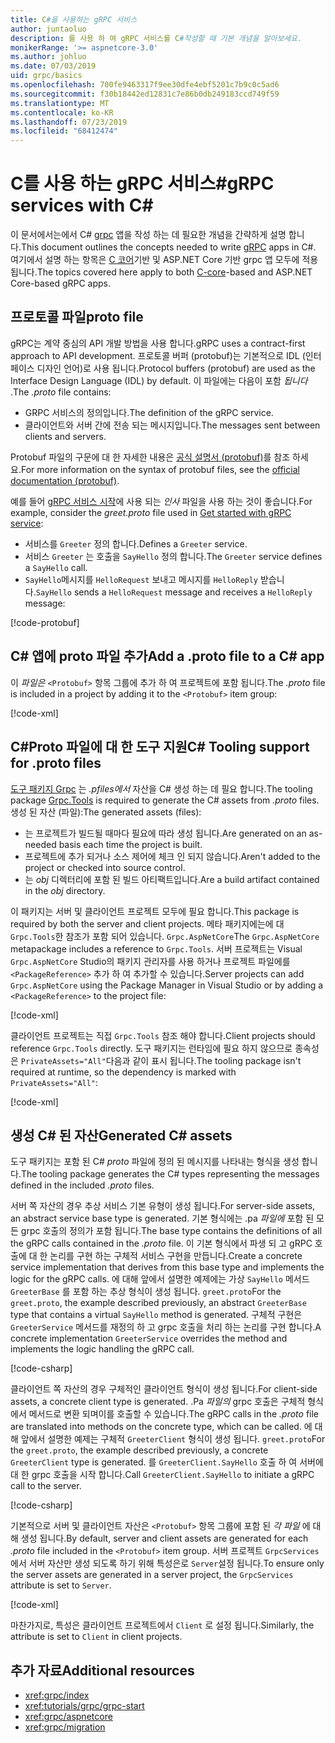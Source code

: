 ```yaml
---
title: C#을 사용하는 gRPC 서비스
author: juntaoluo
description: 를 사용 하 여 gRPC 서비스를 C#작성할 때 기본 개념을 알아보세요.
monikerRange: '>= aspnetcore-3.0'
ms.author: johluo
ms.date: 07/03/2019
uid: grpc/basics
ms.openlocfilehash: 700fe9463317f9ee30dfe4ebf5201c7b9c0c5ad6
ms.sourcegitcommit: f30b18442ed12831c7e86b0db249183ccd749f59
ms.translationtype: MT
ms.contentlocale: ko-KR
ms.lasthandoff: 07/23/2019
ms.locfileid: "68412474"
---
```

# <a name="grpc-services-with-c"></a><span data-ttu-id="52ca7-103">C를 사용 하는 gRPC 서비스\#</span><span class="sxs-lookup"><span data-stu-id="52ca7-103">gRPC services with C\#</span></span>

<span data-ttu-id="52ca7-104">이 문서에서는에서 C# [grpc](https://grpc.io/docs/guides/) 앱을 작성 하는 데 필요한 개념을 간략하게 설명 합니다.</span><span class="sxs-lookup"><span data-stu-id="52ca7-104">This document outlines the concepts needed to write [gRPC](https://grpc.io/docs/guides/) apps in C#.</span></span> <span data-ttu-id="52ca7-105">여기에서 설명 하는 항목은 [C 코어](https://grpc.io/blog/grpc-stacks)기반 및 ASP.NET Core 기반 grpc 앱 모두에 적용 됩니다.</span><span class="sxs-lookup"><span data-stu-id="52ca7-105">The topics covered here apply to both [C-core](https://grpc.io/blog/grpc-stacks)-based and ASP.NET Core-based gRPC apps.</span></span>

## <a name="proto-file"></a><span data-ttu-id="52ca7-106">프로토콜 파일</span><span class="sxs-lookup"><span data-stu-id="52ca7-106">proto file</span></span>

<span data-ttu-id="52ca7-107">gRPC는 계약 중심의 API 개발 방법을 사용 합니다.</span><span class="sxs-lookup"><span data-stu-id="52ca7-107">gRPC uses a contract-first approach to API development.</span></span> <span data-ttu-id="52ca7-108">프로토콜 버퍼 (protobuf)는 기본적으로 IDL (인터페이스 디자인 언어)로 사용 됩니다.</span><span class="sxs-lookup"><span data-stu-id="52ca7-108">Protocol buffers (protobuf) are used as the Interface Design Language (IDL) by default.</span></span> <span data-ttu-id="52ca7-109">이 파일에는 다음이 포함 *됩니다* .</span><span class="sxs-lookup"><span data-stu-id="52ca7-109">The *.proto* file contains:</span></span>

* <span data-ttu-id="52ca7-110">GRPC 서비스의 정의입니다.</span><span class="sxs-lookup"><span data-stu-id="52ca7-110">The definition of the gRPC service.</span></span>
* <span data-ttu-id="52ca7-111">클라이언트와 서버 간에 전송 되는 메시지입니다.</span><span class="sxs-lookup"><span data-stu-id="52ca7-111">The messages sent between clients and servers.</span></span>

<span data-ttu-id="52ca7-112">Protobuf 파일의 구문에 대 한 자세한 내용은 [공식 설명서 (protobuf)](https://developers.google.com/protocol-buffers/docs/proto3)를 참조 하세요.</span><span class="sxs-lookup"><span data-stu-id="52ca7-112">For more information on the syntax of protobuf files, see the [official documentation (protobuf)](https://developers.google.com/protocol-buffers/docs/proto3).</span></span>

<span data-ttu-id="52ca7-113">예를 들어 [gRPC 서비스 시작](xref:tutorials/grpc/grpc-start)에 사용 되는 *인사* 파일을 사용 하는 것이 좋습니다.</span><span class="sxs-lookup"><span data-stu-id="52ca7-113">For example, consider the *greet.proto* file used in [Get started with gRPC service](xref:tutorials/grpc/grpc-start):</span></span>

* <span data-ttu-id="52ca7-114">서비스를 `Greeter` 정의 합니다.</span><span class="sxs-lookup"><span data-stu-id="52ca7-114">Defines a `Greeter` service.</span></span>
* <span data-ttu-id="52ca7-115">서비스 `Greeter` 는 호출을 `SayHello` 정의 합니다.</span><span class="sxs-lookup"><span data-stu-id="52ca7-115">The `Greeter` service defines a `SayHello` call.</span></span>
* <span data-ttu-id="52ca7-116">`SayHello`메시지를 `HelloRequest` 보내고 메시지를 `HelloReply` 받습니다.</span><span class="sxs-lookup"><span data-stu-id="52ca7-116">`SayHello` sends a `HelloRequest` message and receives a `HelloReply` message:</span></span>

[!code-protobuf[](~/tutorials/grpc/grpc-start/sample/GrpcGreeter/Protos/greet.proto)]

## <a name="add-a-proto-file-to-a-c-app"></a><span data-ttu-id="52ca7-117">C\# 앱에 proto 파일 추가</span><span class="sxs-lookup"><span data-stu-id="52ca7-117">Add a .proto file to a C\# app</span></span>

<span data-ttu-id="52ca7-118">이 *파일은* `<Protobuf>` 항목 그룹에 추가 하 여 프로젝트에 포함 됩니다.</span><span class="sxs-lookup"><span data-stu-id="52ca7-118">The *.proto* file is included in a project by adding it to the `<Protobuf>` item group:</span></span>

[!code-xml[](~/tutorials/grpc/grpc-start/sample/GrpcGreeter/GrpcGreeter.csproj?highlight=2&range=7-9)]

## <a name="c-tooling-support-for-proto-files"></a><span data-ttu-id="52ca7-119">C#Proto 파일에 대 한 도구 지원</span><span class="sxs-lookup"><span data-stu-id="52ca7-119">C# Tooling support for .proto files</span></span>

<span data-ttu-id="52ca7-120">[도구 패키지 Grpc](https://www.nuget.org/packages/Grpc.Tools/) 는 *.pfiles에서* 자산을 C# 생성 하는 데 필요 합니다.</span><span class="sxs-lookup"><span data-stu-id="52ca7-120">The tooling package [Grpc.Tools](https://www.nuget.org/packages/Grpc.Tools/) is required to generate the C# assets from *.proto* files.</span></span> <span data-ttu-id="52ca7-121">생성 된 자산 (파일):</span><span class="sxs-lookup"><span data-stu-id="52ca7-121">The generated assets (files):</span></span>

* <span data-ttu-id="52ca7-122">는 프로젝트가 빌드될 때마다 필요에 따라 생성 됩니다.</span><span class="sxs-lookup"><span data-stu-id="52ca7-122">Are generated on an as-needed basis each time the project is built.</span></span>
* <span data-ttu-id="52ca7-123">프로젝트에 추가 되거나 소스 제어에 체크 인 되지 않습니다.</span><span class="sxs-lookup"><span data-stu-id="52ca7-123">Aren't added to the project or checked into source control.</span></span>
* <span data-ttu-id="52ca7-124">는 *obj* 디렉터리에 포함 된 빌드 아티팩트입니다.</span><span class="sxs-lookup"><span data-stu-id="52ca7-124">Are a build artifact contained in the *obj* directory.</span></span>

<span data-ttu-id="52ca7-125">이 패키지는 서버 및 클라이언트 프로젝트 모두에 필요 합니다.</span><span class="sxs-lookup"><span data-stu-id="52ca7-125">This package is required by both the server and client projects.</span></span> <span data-ttu-id="52ca7-126">메타 패키지에는에 대 `Grpc.Tools`한 참조가 포함 되어 있습니다. `Grpc.AspNetCore`</span><span class="sxs-lookup"><span data-stu-id="52ca7-126">The `Grpc.AspNetCore` metapackage includes a reference to `Grpc.Tools`.</span></span> <span data-ttu-id="52ca7-127">서버 프로젝트는 Visual `Grpc.AspNetCore` Studio의 패키지 관리자를 사용 하거나 프로젝트 파일에를 `<PackageReference>` 추가 하 여 추가할 수 있습니다.</span><span class="sxs-lookup"><span data-stu-id="52ca7-127">Server projects can add `Grpc.AspNetCore` using the Package Manager in Visual Studio or by adding a `<PackageReference>` to the project file:</span></span>

[!code-xml[](~/tutorials/grpc/grpc-start/sample/GrpcGreeter/GrpcGreeter.csproj?highlight=1&range=12)]

<span data-ttu-id="52ca7-128">클라이언트 프로젝트는 직접 `Grpc.Tools` 참조 해야 합니다.</span><span class="sxs-lookup"><span data-stu-id="52ca7-128">Client projects should reference `Grpc.Tools` directly.</span></span> <span data-ttu-id="52ca7-129">도구 패키지는 런타임에 필요 하지 않으므로 종속성은 `PrivateAssets="All"`다음과 같이 표시 됩니다.</span><span class="sxs-lookup"><span data-stu-id="52ca7-129">The tooling package isn't required at runtime, so the dependency is marked with `PrivateAssets="All"`:</span></span>

[!code-xml[](~/tutorials/grpc/grpc-start/sample/GrpcGreeterClient/GrpcGreeterClient.csproj?highlight=1&range=11)]

## <a name="generated-c-assets"></a><span data-ttu-id="52ca7-130">생성 C# 된 자산</span><span class="sxs-lookup"><span data-stu-id="52ca7-130">Generated C# assets</span></span>

<span data-ttu-id="52ca7-131">도구 패키지는 포함 된 C# *proto* 파일에 정의 된 메시지를 나타내는 형식을 생성 합니다.</span><span class="sxs-lookup"><span data-stu-id="52ca7-131">The tooling package generates the C# types representing the messages defined in the included *.proto* files.</span></span>

<span data-ttu-id="52ca7-132">서버 쪽 자산의 경우 추상 서비스 기본 유형이 생성 됩니다.</span><span class="sxs-lookup"><span data-stu-id="52ca7-132">For server-side assets, an abstract service base type is generated.</span></span> <span data-ttu-id="52ca7-133">기본 형식에는 .pa *파일에* 포함 된 모든 grpc 호출의 정의가 포함 됩니다.</span><span class="sxs-lookup"><span data-stu-id="52ca7-133">The base type contains the definitions of all the gRPC calls contained in the *.proto* file.</span></span> <span data-ttu-id="52ca7-134">이 기본 형식에서 파생 되 고 gRPC 호출에 대 한 논리를 구현 하는 구체적 서비스 구현을 만듭니다.</span><span class="sxs-lookup"><span data-stu-id="52ca7-134">Create a concrete service implementation that derives from this base type and implements the logic for the gRPC calls.</span></span> <span data-ttu-id="52ca7-135">에 대해 앞에서 설명한 예제에는 가상 `SayHello` 메서드 `GreeterBase` 를 포함 하는 추상 형식이 생성 됩니다. `greet.proto`</span><span class="sxs-lookup"><span data-stu-id="52ca7-135">For the `greet.proto`, the example described previously, an abstract `GreeterBase` type that contains a virtual `SayHello` method is generated.</span></span> <span data-ttu-id="52ca7-136">구체적 구현은 `GreeterService` 메서드를 재정의 하 고 grpc 호출을 처리 하는 논리를 구현 합니다.</span><span class="sxs-lookup"><span data-stu-id="52ca7-136">A concrete implementation `GreeterService` overrides the method and implements the logic handling the gRPC call.</span></span>

[!code-csharp[](~/tutorials/grpc/grpc-start/sample/GrpcGreeter/Services/GreeterService.cs?name=snippet)]

<span data-ttu-id="52ca7-137">클라이언트 쪽 자산의 경우 구체적인 클라이언트 형식이 생성 됩니다.</span><span class="sxs-lookup"><span data-stu-id="52ca7-137">For client-side assets, a concrete client type is generated.</span></span> <span data-ttu-id="52ca7-138">.Pa *파일의* grpc 호출은 구체적 형식에서 메서드로 변환 되며이를 호출할 수 있습니다.</span><span class="sxs-lookup"><span data-stu-id="52ca7-138">The gRPC calls in the *.proto* file are translated into methods on the concrete type, which can be called.</span></span> <span data-ttu-id="52ca7-139">에 대해 앞에서 설명한 예제는 구체적 `GreeterClient` 형식이 생성 됩니다. `greet.proto`</span><span class="sxs-lookup"><span data-stu-id="52ca7-139">For the `greet.proto`, the example described previously, a concrete `GreeterClient` type is generated.</span></span> <span data-ttu-id="52ca7-140">를 `GreeterClient.SayHello` 호출 하 여 서버에 대 한 grpc 호출을 시작 합니다.</span><span class="sxs-lookup"><span data-stu-id="52ca7-140">Call `GreeterClient.SayHello` to initiate a gRPC call to the server.</span></span>

[!code-csharp[](~/tutorials/grpc/grpc-start/sample/GrpcGreeterClient/Program.cs?highlight=3-6&name=snippet)]

<span data-ttu-id="52ca7-141">기본적으로 서버 및 클라이언트 자산은 `<Protobuf>` 항목 그룹에 포함 된 *각 파일* 에 대해 생성 됩니다.</span><span class="sxs-lookup"><span data-stu-id="52ca7-141">By default, server and client assets are generated for each *.proto* file included in the `<Protobuf>` item group.</span></span> <span data-ttu-id="52ca7-142">서버 프로젝트 `GrpcServices` 에서 서버 자산만 생성 되도록 하기 위해 특성은로 `Server`설정 됩니다.</span><span class="sxs-lookup"><span data-stu-id="52ca7-142">To ensure only the server assets are generated in a server project, the `GrpcServices` attribute is set to `Server`.</span></span>

[!code-xml[](~/tutorials/grpc/grpc-start/sample/GrpcGreeter/GrpcGreeter.csproj?highlight=2&range=7-9)]

<span data-ttu-id="52ca7-143">마찬가지로, 특성은 클라이언트 프로젝트에서 `Client` 로 설정 됩니다.</span><span class="sxs-lookup"><span data-stu-id="52ca7-143">Similarly, the attribute is set to `Client` in client projects.</span></span>

## <a name="additional-resources"></a><span data-ttu-id="52ca7-144">추가 자료</span><span class="sxs-lookup"><span data-stu-id="52ca7-144">Additional resources</span></span>

* <xref:grpc/index>
* <xref:tutorials/grpc/grpc-start>
* <xref:grpc/aspnetcore>
* <xref:grpc/migration>
